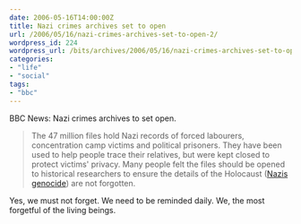 ```yaml
---
date: 2006-05-16T14:00:00Z
title: Nazi crimes archives set to open
url: /2006/05/16/nazi-crimes-archives-set-to-open-2/
wordpress_id: 224
wordpress_url: /bits/archives/2006/05/16/nazi-crimes-archives-set-to-open-2/
categories:
- "life"
- "social"
tags:
- "bbc"
---
```


BBC News: Nazi crimes archives to set open.

> The 47 million files hold Nazi records of forced labourers, concentration camp victims and political prisoners. They have been used to help people trace their relatives, but were kept closed to protect victims' privacy. Many people felt the files should be opened to historical researchers to ensure the details of the Holocaust (<a href="http://www.bbc.co.uk/history/worldwars/genocide/holocaust_overview_01.shtml">Nazis genocide</a>) are not forgotten.

Yes, we must not forget. We need to be reminded daily. We, the most forgetful of the living beings.
